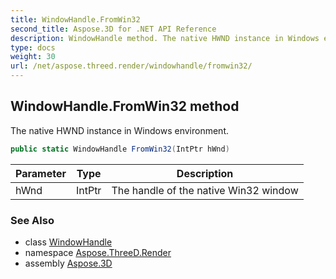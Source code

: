 ```yaml
---
title: WindowHandle.FromWin32
second_title: Aspose.3D for .NET API Reference
description: WindowHandle method. The native HWND instance in Windows environment
type: docs
weight: 30
url: /net/aspose.threed.render/windowhandle/fromwin32/
---
```

## WindowHandle.FromWin32 method

The native HWND instance in Windows environment.

```csharp
public static WindowHandle FromWin32(IntPtr hWnd)
```

| Parameter | Type | Description |
| --- | --- | --- |
| hWnd | IntPtr | The handle of the native Win32 window |

### See Also

* class [WindowHandle](../)
* namespace [Aspose.ThreeD.Render](../../windowhandle/)
* assembly [Aspose.3D](../../../)


